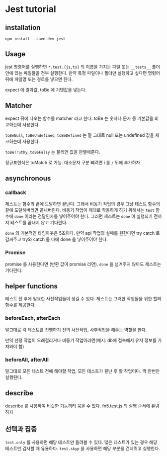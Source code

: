 # Jest tutorial

## installation
```angular2html
npm install --save-dev jest
```

## Usage

jest 명령어를 실행하면 `*.test.{js,ts}` 의 이름을 가지는 파일 또는 `__tests__` 폴더 안에 있는 파일들을 전부 실행한다.
만약 특정 파일이나 폴더만 실행하고 싶다면 명령어 뒤에 파일명 또는 경로를 넣으면 된다.

expect 에 결과값, toBe 에 기댓값을 넣는다.

## Matcher
expect 뒤에 나오는 함수를 matcher 라고 한다. toBe 는 숫자나 문자 등 기본값을 비교하는데 사용한다.

`toBeNull`, `toBeUndefined`, `toBeDefined` 는 말 그대로 null 또는 undefined 값을 체크하는데 사용한다.

`toBeTruthy`, `toBeFalsy` 는 불리언 값을 판별해준다.

정규표현식은 toMatch 로 가능. 대소문자 구분 뺴려면 i 를 `/` 뒤에 추가하자

## asynchronous

### callback

제스트는 함수의 끝에 도달하면 끝난다. 그래서 비동기 작업의 경우 그냥 테스트 함수의 끝에 도달해버리면 끝내버린다.
비동기 작업이 제대로 작동하게 하기 위해서는 `test` 함수에 `done` 이라는 전달인자를 넣어주어야 한다. 
그러면 제스트는 `done` 이 실행되기 전까지 테스트를 끝내지 않고 기다린다.

`done` 의 기본적인 타임아웃은 5초이다. 만약 api 작업의 실패를 원한다면 try catch 로 감싸주고 try와 catch 둘 다에 done 을 넣어주어야 한다.

### Promise

promise 를 사용한다면 (반환 값이 promise 라면), `done` 을 넘겨주지 않아도 제스트는 기다린다.

## helper functions
테스트 전 후에 필요한 사전작업들이 생길 수 있다. 제스트는 그러한 작업들을 위한 헬퍼 함수를 제공한다.

### beforeEach, afterEach

말그대로 각 테스트를 진행하기 전의 사전작업, 사후작업을 해주는 역할을 한다.

만약 선행 작업이 오래걸리거나 비동기 작업이라면(예시: db에 접속해서 유저 정보를 가져와야 함)

### beforeAll, afterAll

말그대로 모든 테스트 전에 해야할 작업, 모든 테스트가 끝난 후 할 작업이다. 
딱 한번만 실행된다.

## describe
describe 를 사용하여 비슷한 기능끼리 묶을 수 있다.
fn5.test.js 의 실행 순서에 유념하자

## 선택과 집중
`test.only` 를 사용하면 해당 테스트만 돌려볼 수 있다. 많은 테스트가 있는 경우 해당 테스트만 검사할 때 유용하다.
`test.skyp` 을 사용하면 해당 부분을 건너뛰고 실행한다.
